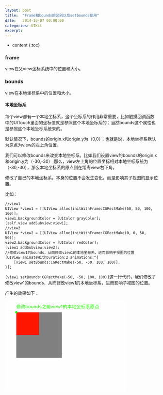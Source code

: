 ```yaml
---
layout: post
title:  "Frame和bounds的区别以及setbounds使用"
date:   2014-10-07 00:00:00
categories: UIKit
excerpt: 
---
```


* content
{:toc}


### frame

view在父view坐标系统中的位置和大小。

### bounds

view在本地坐标系中的位置和大小。

#### 本地坐标系

每个view都有一个本地坐标系，这个坐标系的作用非常重要，比如触摸回调函数中的UITouch里面的坐标值就是参照这个本地坐标系的；当然bounds这个属性也是参照这个本地坐标系统来的。

默认情况下，bounds的origin.x和origin.y为（0,0）；也就是说，本地坐标系默认为原点为view的左上角位置。

我们可以修改bounds来改变本地坐标系。比如我们设置view的bounds的origin.x和origin.y为（-30,-30）;那么，view左上角的位置坐标相对本地坐标系统为（-30,-30），那么本地坐标系的原点则在距离view右下角。

修改了自己的本地坐标系，本身的位置不会发生变化，而是影响其子视图的显示位置。

比如：

````
//view1
UIView *view1 = [[UIView alloc]initWithFrame:CGRectMake(50, 50, 100, 100)];
view1.backgroundColor = [UIColor grayColor];
[self.view addSubview:view1];
//view2
UIView *view2 = [[UIView alloc]initWithFrame:CGRectMake(0, 0, 50, 50)];
view2.backgroundColor = [UIColor redColor];
[view1 addSubview:view2];
//修改view1的bounds，从而修改view1的本地坐标系，进而影响子视图的位置
[UIView animateWithDuration:2 animations:^{
    [view1 setBounds:CGRectMake(-50, -50, 100, 100)];
}];
````

`[view1 setBounds:CGRectMake(-50, -50, 100, 100)]`这一行代码，我们修改了修改view1的bounds，从而修改view1的本地坐标系，进而影响子视图的位置。

产生的效果如下：

![hah](/image/frame_bounds/bounds.gif)